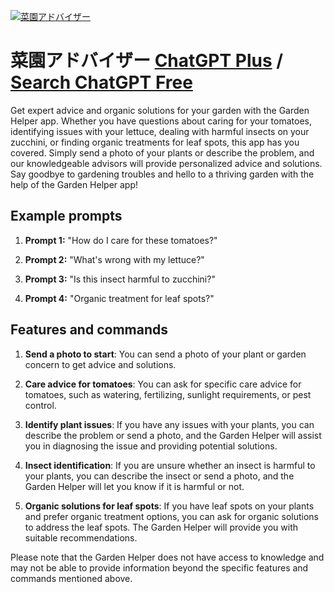 
[![菜園アドバイザー](https://files.oaiusercontent.com/file-DAyoxttPI4qcq8SEpPHJjHZo?se=2123-10-17T01%3A01%3A42Z&sp=r&sv=2021-08-06&sr=b&rscc=max-age%3D31536000%2C%20immutable&rscd=attachment%3B%20filename%3D4413e449-debf-4c44-ad76-362cadbb0c77.png&sig=rKNuEhtEOobXTf1ALg5LNNcufO4aAGsf4afPZXPdsXQ%3D)](https://chat.openai.com/g/g-uOQGLDfE7-cai-yuan-adobaiza)

# 菜園アドバイザー [ChatGPT Plus](https://chat.openai.com/g/g-uOQGLDfE7-cai-yuan-adobaiza) / [Search ChatGPT Free](https://gptcall.net/index.html#/?search=%E8%8F%9C%E5%9C%92%E3%82%A2%E3%83%89%E3%83%90%E3%82%A4%E3%82%B6%E3%83%BC)

Get expert advice and organic solutions for your garden with the Garden Helper app. Whether you have questions about caring for your tomatoes, identifying issues with your lettuce, dealing with harmful insects on your zucchini, or finding organic treatments for leaf spots, this app has you covered. Simply send a photo of your plants or describe the problem, and our knowledgeable advisors will provide personalized advice and solutions. Say goodbye to gardening troubles and hello to a thriving garden with the help of the Garden Helper app!

## Example prompts

1. **Prompt 1:** "How do I care for these tomatoes?"

2. **Prompt 2:** "What's wrong with my lettuce?"

3. **Prompt 3:** "Is this insect harmful to zucchini?"

4. **Prompt 4:** "Organic treatment for leaf spots?"

## Features and commands

1. **Send a photo to start**: You can send a photo of your plant or garden concern to get advice and solutions.

2. **Care advice for tomatoes**: You can ask for specific care advice for tomatoes, such as watering, fertilizing, sunlight requirements, or pest control.

3. **Identify plant issues**: If you have any issues with your plants, you can describe the problem or send a photo, and the Garden Helper will assist you in diagnosing the issue and providing potential solutions.

4. **Insect identification**: If you are unsure whether an insect is harmful to your plants, you can describe the insect or send a photo, and the Garden Helper will let you know if it is harmful or not.

5. **Organic solutions for leaf spots**: If you have leaf spots on your plants and prefer organic treatment options, you can ask for organic solutions to address the leaf spots. The Garden Helper will provide you with suitable recommendations.

Please note that the Garden Helper does not have access to knowledge and may not be able to provide information beyond the specific features and commands mentioned above.


